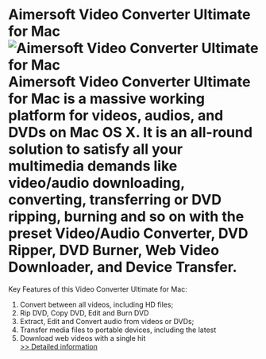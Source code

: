 # Aimersoft Video Converter Ultimate for Mac<br />![Aimersoft Video Converter Ultimate for Mac](https://mycommerce.akamaized.net/api/pimages/P300952640/BIG/300952640.JPG)<br />Aimersoft Video Converter Ultimate for Mac is a massive working platform for videos, audios, and DVDs on Mac OS X. It is an all-round solution to satisfy all your multimedia demands like video/audio downloading, converting, transferring or DVD ripping, burning and so on with the preset Video/Audio Converter, DVD Ripper, DVD Burner, Web Video Downloader, and Device Transfer.
Key Features of this Video Converter Ultimate for Mac:

1. Convert between all videos, including HD files;
2. Rip DVD, Copy DVD, Edit and Burn DVD
3. Extract, Edit and Convert audio from videos or DVDs;
4. Transfer media files to portable devices, including the latest
5. Download web videos with a single hit<br />[>> Detailed information](https://secure.shareit.com/shareit/product.html?productid=300952640&affiliateid=200057808)